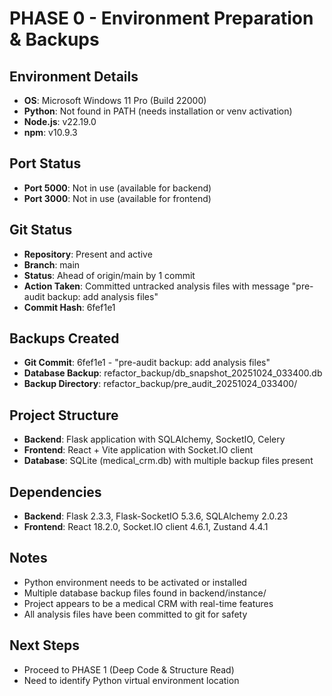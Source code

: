 # PHASE 0 - Environment Preparation & Backups

## Environment Details
- **OS**: Microsoft Windows 11 Pro (Build 22000)
- **Python**: Not found in PATH (needs installation or venv activation)
- **Node.js**: v22.19.0
- **npm**: v10.9.3

## Port Status
- **Port 5000**: Not in use (available for backend)
- **Port 3000**: Not in use (available for frontend)

## Git Status
- **Repository**: Present and active
- **Branch**: main
- **Status**: Ahead of origin/main by 1 commit
- **Action Taken**: Committed untracked analysis files with message "pre-audit backup: add analysis files"
- **Commit Hash**: 6fef1e1

## Backups Created
- **Git Commit**: 6fef1e1 - "pre-audit backup: add analysis files"
- **Database Backup**: refactor_backup/db_snapshot_20251024_033400.db
- **Backup Directory**: refactor_backup/pre_audit_20251024_033400/

## Project Structure
- **Backend**: Flask application with SQLAlchemy, SocketIO, Celery
- **Frontend**: React + Vite application with Socket.IO client
- **Database**: SQLite (medical_crm.db) with multiple backup files present

## Dependencies
- **Backend**: Flask 2.3.3, Flask-SocketIO 5.3.6, SQLAlchemy 2.0.23
- **Frontend**: React 18.2.0, Socket.IO client 4.6.1, Zustand 4.4.1

## Notes
- Python environment needs to be activated or installed
- Multiple database backup files found in backend/instance/
- Project appears to be a medical CRM with real-time features
- All analysis files have been committed to git for safety

## Next Steps
- Proceed to PHASE 1 (Deep Code & Structure Read)
- Need to identify Python virtual environment location